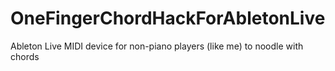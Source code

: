 # OneFingerChordHackForAbletonLive
Ableton Live MIDI device for non-piano players (like me) to noodle with chords
